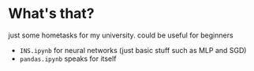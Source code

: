# What's that?
just some hometasks for my university. could be useful for beginners
- `INS.ipynb` for neural networks (just basic stuff such as MLP and SGD)
- `pandas.ipynb` speaks for itself
